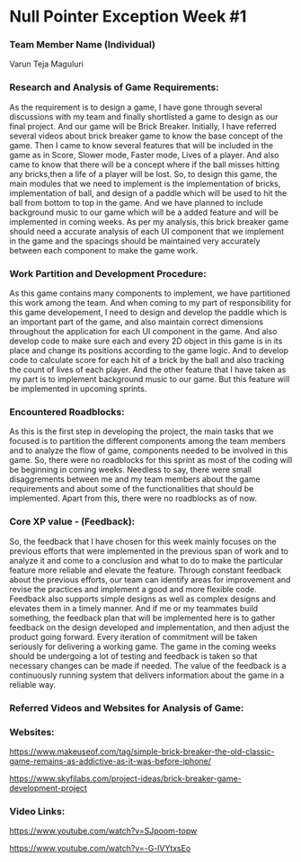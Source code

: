 # Null Pointer Exception Week #1

### **Team Member Name (Individual)**<br>

Varun Teja Maguluri

### **Research and Analysis of Game Requirements:**
As the requirement is to design a game, I have gone through several discussions with my team and finally shortlisted a game to design as our final project. And our game will be Brick Breaker. Initially, I have referred several videos about brick breaker game to know the base concept of the game. Then I came to know several features that will be included in the game as in Score, Slower mode, Faster mode, Lives of a player. And also came to know that there will be a concept where if the ball misses hitting any bricks,then a life of a player will be lost. So, to design this game, the main modules that we need to implement is the implementation of bricks, implementation of ball, and design of a paddle which will be used to hit the ball from bottom to top in the game. And we have planned to include background music to our game which will be a added feature and will be implemented in coming weeks. As per my analysis, this brick breaker game should need a accurate analysis of each UI component that we implement in the game and the spacings should be maintained very accurately between each component to make the game work.

### **Work Partition and Development Procedure:**
As this game contains many components to implement, we have partitioned this work among the team. And when coming to my part of responsibility for this game developement, I need to design and develop the paddle which is an important part of the game, and also maintain correct dimensions throughout the application for each UI component in the game. And also develop code to make sure each and every 2D object in this game is in its place and change its positions according to the game logic. And to develop code to calculate score for each hit of a brick by the ball and also tracking the count of lives of each player. And the other feature that I have taken as my part is to implement background music to our game. But this feature will be implemented in upcoming sprints.

### **Encountered Roadblocks:**
As this is the first step in developing the project, the main tasks that we focused is to partition the different components among the team members and to analyze the flow of game, components needed to be involved in this game. So, there were no roadblocks for this sprint as most of the coding will be beginning in coming weeks. Needless to say, there were small disaggrements between me and my team members about the game requirements and about some of the functionalities that should be implemented. Apart from this, there were no roadblocks as of now.

### **Core XP value - (Feedback):**
So, the feedback that I have chosen for this week mainly focuses on the previous efforts that were implemented in the previous span of work and to analyze it and come to a conclusion and what to do to make the particular feature more reliable and elevate the feature. Through constant feedback about the previous efforts, our team can identify areas for improvement and revise the practices and implement a good and more flexible code. Feedback also supports simple designs as well as complex designs and elevates them in a timely manner. And if me or my teammates build something, the feedback plan that will be implemented here is to gather feedback on the design developed and implementation, and then adjust the product going forward. Every iteration of commitment will be taken seriously for delivering a working game. The game in the coming weeks should be undergoing a lot of testing and feedback is taken so that necessary changes can be made if needed. The value of the feedback is a continuously running system that delivers information about the game in a reliable way.

### **Referred Videos and Websites for Analysis of Game:**
### **Websites:**
https://www.makeuseof.com/tag/simple-brick-breaker-the-old-classic-game-remains-as-addictive-as-it-was-before-iphone/

https://www.skyfilabs.com/project-ideas/brick-breaker-game-development-project

### **Video Links:**
https://www.youtube.com/watch?v=SJpoom-topw

https://www.youtube.com/watch?v=-G-lVYtxsEo


